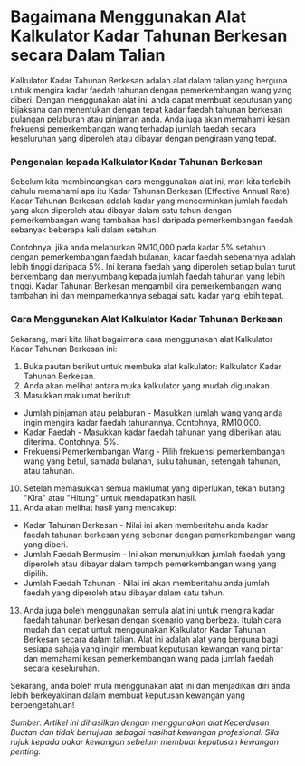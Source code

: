 Bagaimana Menggunakan Alat Kalkulator Kadar Tahunan Berkesan secara Dalam Talian
================================================================================

Kalkulator Kadar Tahunan Berkesan adalah alat dalam talian yang berguna untuk mengira kadar faedah tahunan dengan pemerkembangan wang yang diberi. Dengan menggunakan alat ini, anda dapat membuat keputusan yang bijaksana dan menentukan dengan tepat kadar faedah tahunan berkesan pulangan pelaburan atau pinjaman anda. Anda juga akan memahami kesan frekuensi pemerkembangan wang terhadap jumlah faedah secara keseluruhan yang diperoleh atau dibayar dengan pengiraan yang tepat.

### Pengenalan kepada Kalkulator Kadar Tahunan Berkesan

Sebelum kita membincangkan cara menggunakan alat ini, mari kita terlebih dahulu memahami apa itu Kadar Tahunan Berkesan (Effective Annual Rate). Kadar Tahunan Berkesan adalah kadar yang mencerminkan jumlah faedah yang akan diperoleh atau dibayar dalam satu tahun dengan pemerkembangan wang tambahan hasil daripada pemerkembangan faedah sebanyak beberapa kali dalam setahun.

Contohnya, jika anda melaburkan RM10,000 pada kadar 5% setahun dengan pemerkembangan faedah bulanan, kadar faedah sebenarnya adalah lebih tinggi daripada 5%. Ini kerana faedah yang diperoleh setiap bulan turut berkembang dan menyumbang kepada jumlah faedah tahunan yang lebih tinggi. Kadar Tahunan Berkesan mengambil kira pemerkembangan wang tambahan ini dan mempamerkannya sebagai satu kadar yang lebih tepat.

### Cara Menggunakan Alat Kalkulator Kadar Tahunan Berkesan

Sekarang, mari kita lihat bagaimana cara menggunakan alat Kalkulator Kadar Tahunan Berkesan ini:

1. Buka pautan berikut untuk membuka alat kalkulator: Kalkulator Kadar Tahunan Berkesan.
2. Anda akan melihat antara muka kalkulator yang mudah digunakan.
3. Masukkan maklumat berikut:

- Jumlah pinjaman atau pelaburan - Masukkan jumlah wang yang anda ingin mengira kadar faedah tahunannya. Contohnya, RM10,000.
- Kadar Faedah - Masukkan kadar faedah tahunan yang diberikan atau diterima. Contohnya, 5%.
- Frekuensi Pemerkembangan Wang - Pilih frekuensi pemerkembangan wang yang betul, samada bulanan, suku tahunan, setengah tahunan, atau tahunan.

10. Setelah memasukkan semua maklumat yang diperlukan, tekan butang "Kira" atau "Hitung" untuk mendapatkan hasil.
11. Anda akan melihat hasil yang mencakup:
- Kadar Tahunan Berkesan - Nilai ini akan memberitahu anda kadar faedah tahunan berkesan yang sebenar dengan pemerkembangan wang yang diberi.
- Jumlah Faedah Bermusim - Ini akan menunjukkan jumlah faedah yang diperoleh atau dibayar dalam tempoh pemerkembangan wang yang dipilih.
- Jumlah Faedah Tahunan - Nilai ini akan memberitahu anda jumlah faedah yang diperoleh atau dibayar dalam satu tahun.

13. Anda juga boleh menggunakan semula alat ini untuk mengira kadar faedah tahunan berkesan dengan skenario yang berbeza.
Itulah cara mudah dan cepat untuk menggunakan Kalkulator Kadar Tahunan Berkesan secara dalam talian. Alat ini adalah alat yang berguna bagi sesiapa sahaja yang ingin membuat keputusan kewangan yang pintar dan memahami kesan pemerkembangan wang pada jumlah faedah secara keseluruhan.

Sekarang, anda boleh mula menggunakan alat ini dan menjadikan diri anda lebih berkeyakinan dalam membuat keputusan kewangan yang berpengetahuan!

*Sumber: Artikel ini dihasilkan dengan menggunakan alat Kecerdasan Buatan dan tidak bertujuan sebagai nasihat kewangan profesional. Sila rujuk kepada pakar kewangan sebelum membuat keputusan kewangan penting.*